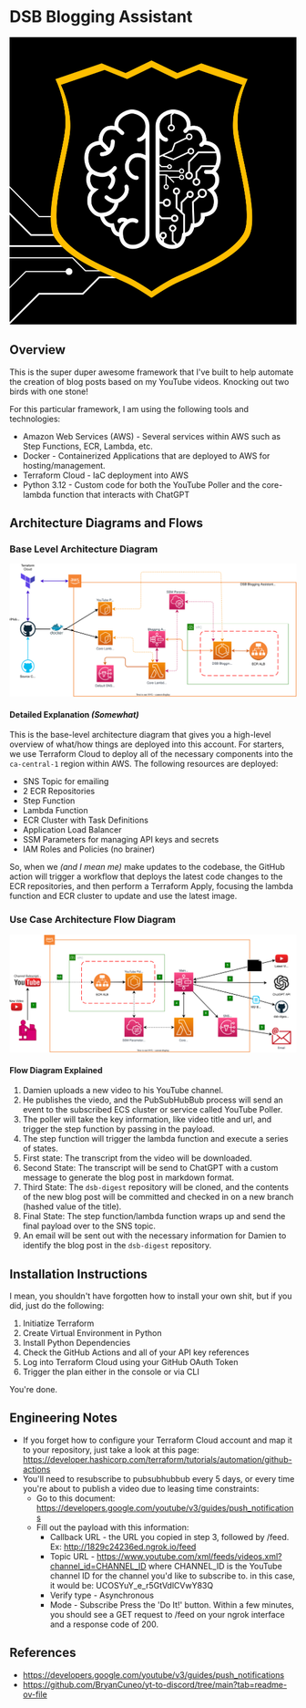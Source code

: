 # DSB Blogging Assistant

<p align="center"><img src="./docs/images/logo.svg" /></p>

## Overview

This is the super duper awesome framework that I've built to help automate the creation of blog posts based on my YouTube videos. Knocking out two birds with one stone!

For this particular framework, I am using the following tools and technologies:

- Amazon Web Services (AWS) - Several services within AWS such as Step Functions, ECR, Lambda, etc.
- Docker - Containerized Applications that are deployed to AWS for hosting/management.
- Terraform Cloud - IaC deployment into AWS
- Python 3.12 - Custom code for both the YouTube Poller and the core-lambda function that interacts with ChatGPT

## Architecture Diagrams and Flows

### Base Level Architecture Diagram

![Base Architecture Diagram](./docs/images/architecture.drawio.svg)

#### Detailed Explanation _(Somewhat)_

This is the base-level architecture diagram that gives you a high-level overview of what/how things are deployed into this account. For starters, we use Terraform Cloud to deploy all of the necessary components into the `ca-central-1` region within AWS. The following resources are deployed:

- SNS Topic for emailing
- 2 ECR Repositories
- Step Function
- Lambda Function
- ECR Cluster with Task Definitions
- Application Load Balancer
- SSM Parameters for managing API keys and secrets
- IAM Roles and Policies (no brainer)

So, when we _(and I mean me)_ make updates to the codebase, the GitHub action will trigger a workflow that deploys the latest code changes to the ECR repositories, and then perform a Terraform Apply, focusing the lambda function and ECR cluster to update and use the latest image.

### Use Case Architecture Flow Diagram

![Flow Diagram - the awesomeness!](./docs/images/flow.drawio.svg)

#### Flow Diagram Explained

1. Damien uploads a new video to his YouTube channel.
1. He publishes the viedo, and the PubSubHubBub process will send an event to the subscribed ECS cluster or service called YouTube Poller.
1. The poller will take the key information, like video title and url, and trigger the step function by passing in the payload.
1. The step function will trigger the lambda function and execute a series of states.
1. First state: The transcript from the video will be downloaded.
1. Second State: The transcript will be send to ChatGPT with a custom message to generate the blog post in markdown format.
1. Third State: The `dsb-digest` repository will be cloned, and the contents of the new blog post will be committed and checked in on a new branch (hashed value of the title).
1. Final State: The step function/lambda function wraps up and send the final payload over to the SNS topic.
1. An email will be sent out with the necessary information for Damien to identify the blog post in the `dsb-digest` repository.

## Installation Instructions

I mean, you shouldn't have forgotten how to install your own shit, but if you did, just do the following:

1. Initiatize Terraform
1. Create Virtual Environment in Python
1. Install Python Dependencies
1. Check the GitHub Actions and all of your API key references
1. Log into Terraform Cloud using your GitHub OAuth Token
1. Trigger the plan either in the console or via CLI

You're done.

## Engineering Notes

- If you forget how to configure your Terraform Cloud account and map it to your repository, just take a look at this page: <https://developer.hashicorp.com/terraform/tutorials/automation/github-actions>
- You'll need to resubscribe to pubsubhubbub every 5 days, or every time you're about to publish a video due to leasing time constraints:
  - Go to this document: <https://developers.google.com/youtube/v3/guides/push_notifications>
  - Fill out the payload with this information:
    - Callback URL - the URL you copied in step 3, followed by /feed. Ex: <http://1829c24236ed.ngrok.io/feed>
    - Topic URL - <https://www.youtube.com/xml/feeds/videos.xml?channel_id=CHANNEL_ID> where CHANNEL_ID is the YouTube channel ID for the channel you'd like to subscribe to. in this case, it would be: UCOSYuY_e_r5GtVdlCVwY83Q
    - Verify type - Asynchronous
    - Mode - Subscribe Press the 'Do It!' button. Within a few minutes, you should see a GET request to /feed on your ngrok interface and a response code of 200.

## References

- <https://developers.google.com/youtube/v3/guides/push_notifications>
- <https://github.com/BryanCuneo/yt-to-discord/tree/main?tab=readme-ov-file>

